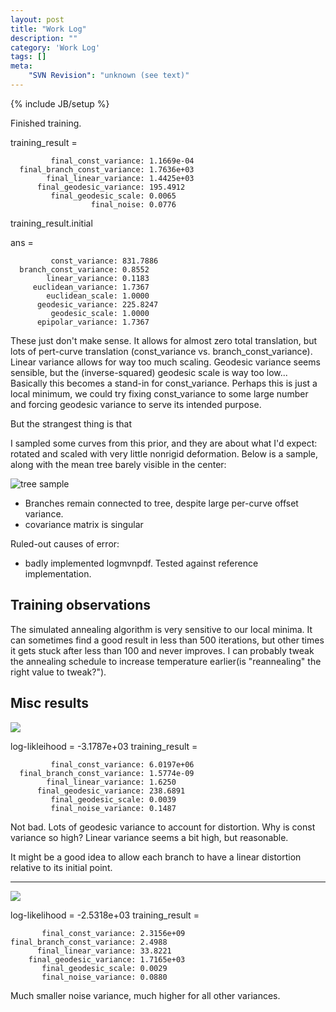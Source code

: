 ```yaml
---
layout: post
title: "Work Log"
description: ""
category: 'Work Log'
tags: []
meta: 
    "SVN Revision": "unknown (see text)"
---
```

{% include JB/setup %}

Finished training.  

  training_result = 

             final_const_variance: 1.1669e-04
      final_branch_const_variance: 1.7636e+03
            final_linear_variance: 1.4425e+03
          final_geodesic_variance: 195.4912
             final_geodesic_scale: 0.0065
                      final_noise: 0.0776

  training_result.initial

  ans = 

             const_variance: 831.7886
      branch_const_variance: 0.8552
            linear_variance: 0.1183
         euclidean_variance: 1.7367
            euclidean_scale: 1.0000
          geodesic_variance: 225.8247
             geodesic_scale: 1.0000
          epipolar_variance: 1.7367

These just don't make sense.  It allows for almost zero total translation, but lots of pert-curve translation (const_variance vs. branch_const_variance).  Linear variance allows for way too much scaling.  Geodesic variance seems sensible, but the (inverse-squared) geodesic scale is way too low... Basically this becomes a stand-in for const_variance.  Perhaps this is just a local minimum, we could try fixing const_variance to some large number and forcing geodesic variance to serve its intended purpose.

But the strangest thing is that 

I sampled some curves from this prior, and they are about what I'd expect: rotated and scaled with very little nonrigid deformation.   Below is a sample, along with the mean tree barely visible in the center:
  
![tree sample]({{site.baseurl}}/img/2015-01-11-tree_sample.png)



* Branches remain connected to tree, despite large per-curve offset variance.
* covariance matrix is singular

Ruled-out causes of error:

* badly implemented logmvnpdf.  Tested against reference implementation.

Training observations
-------------------
The simulated annealing algorithm is very sensitive to our local minima.  It can sometimes find a good result in less than 500 iterations, but other times it gets stuck after less than 100 and never improves.  I can probably tweak the annealing schedule to increase temperature earlier(is "reannealing" the right value to tweak?").  

Misc results
------------

![]({{site.baseurl}}/img/2015-01-11-tree_sample2.png)

  log-likleihood = -3.1787e+03
  training_result = 
  
             final_const_variance: 6.0197e+06
      final_branch_const_variance: 1.5774e-09
            final_linear_variance: 1.6250
          final_geodesic_variance: 238.6891
             final_geodesic_scale: 0.0039
             final_noise_variance: 0.1487

Not bad.  Lots of geodesic variance to account for distortion.  Why is const variance so high?  Linear variance seems a bit high, but reasonable.  

It might be a good idea to allow each branch to have a linear distortion relative to its initial point.

-----------

![]({{site.baseurl}}/img/2015-01-11-tree_sample3.png)

  log-likelihood = -2.5318e+03
  training_result = 
  
           final_const_variance: 2.3156e+09
    final_branch_const_variance: 2.4988
          final_linear_variance: 33.8221
        final_geodesic_variance: 1.7165e+03
           final_geodesic_scale: 0.0029
           final_noise_variance: 0.0880

Much smaller noise variance, much higher for all other variances.
